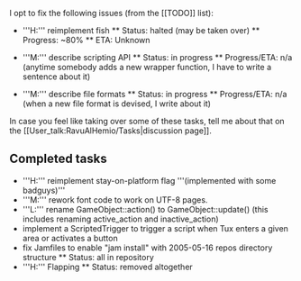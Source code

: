 I opt to fix the following issues (from the [[TODO]] list):

* '''H:''' reimplement fish
** Status: halted (may be taken over)
** Progress: ~80%
** ETA: Unknown

* '''M:''' describe scripting API
** Status: in progress
** Progress/ETA: n/a (anytime somebody adds a new wrapper function, I have to write a sentence about it)

* '''M:''' describe file formats
** Status: in progress
** Progress/ETA: n/a (when a new file format is devised, I write about it)

In case you feel like taking over some of these tasks, tell me about that on the [[User_talk:RavuAlHemio/Tasks|discussion page]].

## Completed tasks
* '''H:''' reimplement stay-on-platform flag '''(implemented with some badguys)'''
* '''M:''' rework font code to work on UTF-8 pages.
* '''L:''' rename GameObject::action() to GameObject::update() (this includes renaming active_action and inactive_action)
* implement a ScriptedTrigger to trigger a script when Tux enters a given area or activates a button
* fix Jamfiles to enable "jam install" with 2005-05-16 repos directory structure
** Status: all in repository
* '''H:''' Flapping
** Status: removed altogether
